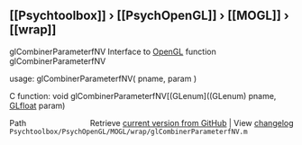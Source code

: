 ## [[Psychtoolbox]] &#8250; [[PsychOpenGL]] &#8250; [[MOGL]] &#8250; [[wrap]]

glCombinerParameterfNV  Interface to [OpenGL](OpenGL) function glCombinerParameterfNV  
  
usage:  glCombinerParameterfNV( pname, param )  
  
C function:  void glCombinerParameterfNV[(GLenum]((GLenum) pname, [GLfloat](GLfloat) param)  




<div class="code_header" style="text-align:right;">
  <span style="float:left;">Path&nbsp;&nbsp;</span> <span class="counter">Retrieve <a href=
  "https://raw.github.com/Psychtoolbox-3/Psychtoolbox-3/beta/Psychtoolbox/PsychOpenGL/MOGL/wrap/glCombinerParameterfNV.m">current version from GitHub</a> | View <a href=
  "https://github.com/Psychtoolbox-3/Psychtoolbox-3/commits/beta/Psychtoolbox/PsychOpenGL/MOGL/wrap/glCombinerParameterfNV.m">changelog</a></span>
</div>
<div class="code">
  <code>Psychtoolbox/PsychOpenGL/MOGL/wrap/glCombinerParameterfNV.m</code>
</div>

